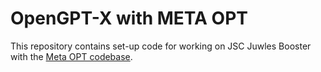 # OpenGPT-X with META OPT

This repository contains set-up code for working on JSC Juwles Booster with
the [Meta OPT codebase](https://github.com/facebookresearch/metaseq.git).



